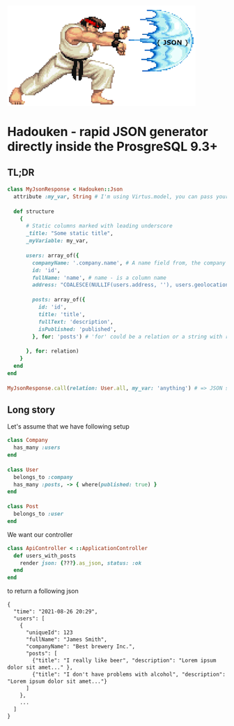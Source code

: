 ![alt text](https://github.com/nemot/hadouken-json/blob/main/assets/hadouken.png)

# Hadouken - rapid JSON generator directly inside the ProsgreSQL 9.3+

## TL;DR

```ruby
class MyJsonResponse < Hadouken::Json
  attribute :my_var, String # I'm using Virtus.model, you can pass your arguments like that

  def structure
    {
      # Static columns marked with leading underscore
      _title: "Some static title",
      _myVariable: my_var,

      users: array_of({
        companyName: '.company.name', # A name field from, the company (belongs_to association)
        id: 'id',
        fullName: 'name', # name - is a column name
        address: "COALESCE(NULLIF(users.address, ''), users.geolocation)",

        posts: array_of({
          id: 'id',
          title: 'title',
          fullText: 'description',
          isPublished: 'published',
        }, for: 'posts') # 'for' could be a relation or a string with relation name

      }, for: relation)
    }
  end
end

MyJsonResponse.call(relation: User.all, my_var: 'anything') # => JSON string
```

## Long story
Let's assume that we have following setup
```ruby
class Company
  has_many :users
end

class User
  belongs_to :company
  has_many :posts, -> { where(published: true) }
end

class Post
  belongs_to :user
end
```
We want our controller
```ruby
class ApiController < ::ApplicationController
  def users_with_posts
    render json: {???}.as_json, status: :ok
  end
end
```
to return a following json
```
{
  "time": "2021-08-26 20:29",
  "users": [
    {
      "uniqueId": 123
      "fullName": "James Smith",
      "companyName": "Best brewery Inc.",
      "posts": [
        {"title": "I really like beer", "description": "Lorem ipsum dolor sit amet..." },
        {"title": "I don't have problems with alcohol", "description": "Lorem ipsum dolor sit amet..."}
      ]
    },
    ...
  ]
}
```
